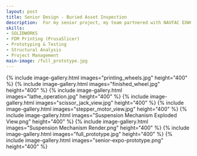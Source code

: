 ```yaml
---
layout: post
title: Senior Design - Buried Asset Inspection
description:  For my senior project, my team partnered with NAVFAC EXWC to develop a pipeline inspection device that operates without disrupting water flow. We designed and prototyped an additively manufactured, ellipsoid-shaped device that moves through pipelines using water flow, collects data via pressure and ultrasonic sensors, and can stop using a scissor jack mechanism. Our proof-of-concept successfully demonstrated feasibility, navigating 12-inch pipe bends and withstanding expected drag forces. While not fully waterproof, key mechanical systems functioned as intended which enables future teams to further develop our design. A refined version could enable non-invasive inspection of aging water infrastructure.
skills: 
- SOLIDWORKS
- FDM Printing (PrusaSlicer)
- Prototyping & Testing
- Structural Analysis
- Project Management
main-image: /full_prototype.jpg
---
```

{% include image-gallery.html images="printing_wheels.jpg" height="400" %}
{% include image-gallery.html images="finished_wheel.jpg" height="400" %}
{% include image-gallery.html images="lathe_operation.jpg" height="400" %}
{% include image-gallery.html images="scissor_jack_view.jpg" height="400" %}
{% include image-gallery.html images="stepper_motor_view.jpg" height="400" %}
{% include image-gallery.html images="Suspension Mechanism Exploded View.png" height="400" %} 
{% include image-gallery.html images="Suspension Mechanism Render.png" height="400" %} 
{% include image-gallery.html images="full_prototype.jpg" height="400" %}
{% include image-gallery.html images="senior-expo-prototype.png" height="400" %}


